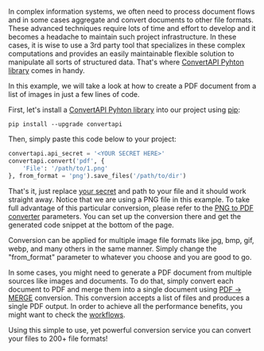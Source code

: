 In complex information systems, we often need to process document flows and in some cases aggregate and convert documents to other file formats. 
These advanced techniques require lots of time and effort to develop and it becomes a headache to maintain such project infrastructure. In these cases, it is wise to
use a 3rd party tool that specializes in these complex computations and provides an easily maintainable flexible solution to manipulate all sorts of structured data. 
That's where [ConvertAPI Pyhton library](https://github.com/ConvertAPI/convertapi-python) comes in handy.

In this example, we will take a look at how to create a PDF document from a list of images in just a few lines of code.

First, let's install a [ConvertAPI Pyhton library](https://github.com/ConvertAPI/convertapi-python) into our project using [pip](https://pypi.org/project/pip/):

`pip install --upgrade convertapi`

Then, simply paste this code below to your project:

```python
convertapi.api_secret = '<YOUR SECRET HERE>'
convertapi.convert('pdf', {
    'File': '/path/to/1.png'
}, from_format = 'png').save_files('/path/to/dir')
```

That's it, just replace [your secret](https://help.convertapi.com/en/article/how-to-create-a-free-account-2wr644/) and path to your file and it should work straight away. 
Notice that we are using a PNG file in this example. 
To take full advantage of this particular conversion, please refer to the [PNG to PDF converter](https://www.convertapi.com/png-to-pdf) parameters. 
You can set up the conversion there and get the generated code snippet at the bottom of the page.

Conversion can be applied for multiple image file formats like jpg, bmp, gif, webp, and many others in the same manner. 
Simply change the "from_format" parameter to whatever you choose and you are good to go.

In some cases, you might need to generate a PDF document from multiple sources like images and documents. 
To do that, simply convert each document to PDF and merge them into a single document using [PDF -> MERGE](https://www.convertapi.com/pdf-to-merge) conversion.
This conversion accepts a list of files and produces a single PDF output. 
In order to achieve all the performance benefits, you might want to check the [workflows](https://www.convertapi.com/doc/workflows).

Using this simple to use, yet powerful conversion service you can convert your files to 200+ file formats!
